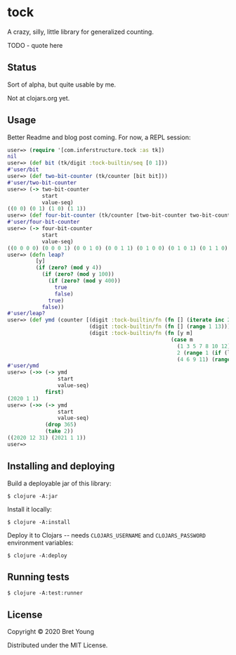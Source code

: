 # tock

A crazy, silly, little library for generalized counting.

TODO - quote here

## Status

Sort of alpha, but quite usable by me.

Not at clojars.org yet.

## Usage

Better Readme and blog post coming. For now, a REPL session:
```clojure
user=> (require '[com.inferstructure.tock :as tk])
nil
user=> (def bit (tk/digit :tock-builtin/seq [0 1]))
#'user/bit
user=> (def two-bit-counter (tk/counter [bit bit]))
#'user/two-bit-counter
user=> (-> two-bit-counter
           start
           value-seq)
((0 0) (0 1) (1 0) (1 1))
user=> (def four-bit-counter (tk/counter [two-bit-counter two-bit-counter]))
#'user/four-bit-counter
user=> (-> four-bit-counter
           start
           value-seq)
((0 0 0 0) (0 0 0 1) (0 0 1 0) (0 0 1 1) (0 1 0 0) (0 1 0 1) (0 1 1 0) (0 1 1 1) (1 0 0 0) (1 0 0 1) (1 0 1 0) (1 0 1 1) (1 1 0 0) (1 1 0 1) (1 1 1 0) (1 1 1 1))
user=> (defn leap?
         [y]
         (if (zero? (mod y 4))
           (if (zero? (mod y 100))
             (if (zero? (mod y 400))
               true
               false)
             true)
           false))
#'user/leap?
user=> (def ymd (counter [(digit :tock-builtin/fn (fn [] (iterate inc 2020)))
                          (digit :tock-builtin/fn (fn [] (range 1 13)))
                          (digit :tock-builtin/fn (fn [y m]
                                                    (case m
                                                      (1 3 5 7 8 10 12) (range 1 32)
                                                      2 (range 1 (if (leap? y) 30 29))
                                                      (4 6 9 11) (range 1 31))))]))
#'user/ymd
user=> (->> (-> ymd
                start
                value-seq)
            first)
(2020 1 1)
user=> (->> (-> ymd
                start
                value-seq)
            (drop 365)
            (take 2))
((2020 12 31) (2021 1 1))
user=> 
```

## Installing and deploying

Build a deployable jar of this library:

    $ clojure -A:jar

Install it locally:

    $ clojure -A:install

Deploy it to Clojars -- needs `CLOJARS_USERNAME` and `CLOJARS_PASSWORD` environment variables:

    $ clojure -A:deploy

## Running tests

    $ clojure -A:test:runner

## License

Copyright © 2020 Bret Young

Distributed under the MIT License.